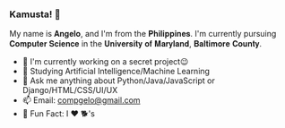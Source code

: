 ### Kamusta! 👋

My name is 𝐀𝐧𝐠𝐞𝐥𝐨, and I'm from the 𝐏𝐡𝐢𝐥𝐢𝐩𝐩𝐢𝐧𝐞𝐬. I'm currently pursuing 𝐂𝐨𝐦𝐩𝐮𝐭𝐞𝐫 𝐒𝐜𝐢𝐞𝐧𝐜𝐞 in the 𝐔𝐧𝐢𝐯𝐞𝐫𝐬𝐢𝐭𝐲 𝐨𝐟 𝐌𝐚𝐫𝐲𝐥𝐚𝐧𝐝, 𝐁𝐚𝐥𝐭𝐢𝐦𝐨𝐫𝐞 𝐂𝐨𝐮𝐧𝐭𝐲. 

- 🔭 I'm currently working on a secret project😉
- 🤖 Studying Artificial Intelligence/Machine Learning
- 💬 Ask me anything about Python/Java/JavaScript or Django/HTML/CSS/UI/UX
- 📫 Email: compgelo@gmail.com
- 🤔 Fun Fact: I ❤️ 🐕's
